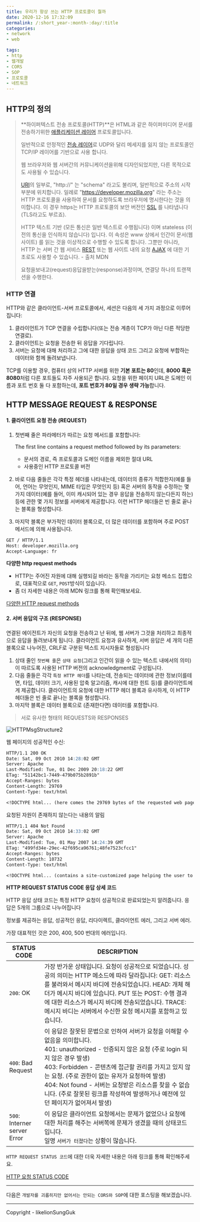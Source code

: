 ```yaml
---
title: 우리가 항상 쓰는 HTTP 프로토콜이 뭘까
date: 2020-12-16 17:32:09
permalink: /:short_year-:month-:day/:title
categories:
- network
- web

tags:
- http
- 웹개발
- CORS
- SOP
- 프로토콜
- 네트워크
---
```


## HTTP의 정의

> **하이퍼텍스트 전송 프로토콜(HTTP)**은 HTML과 같은 하이퍼미디어 문서를 전송하기위한 [애플리케이션 레이어](https://en.wikipedia.org/wiki/Application_Layer) 프로토콜입니다.
>
> 일반적으로 안정적인 [전송 레이어](https://en.wikipedia.org/wiki/Transport_Layer)로 UDP와 달리 메세지를 잃지 않는 프로토콜인 TCP/IP 레이어를 기반으로 사용 합니다.
>
> 웹 브라우저와 웹 서버간의 커뮤니케이션을위해 디자인되었지만, 다른 목적으로도 사용될 수 있습니다.
>
> [URI](https://developer.mozilla.org/ko/docs/Glossary/URI)의 일부로, "http://" 는 "schema" 라고도 불리며, 일반적으로 주소의 시작 부분에 위치합니다. 일례로 "https://developer.mozilla.org" 라는 주소는 HTTP 프로토콜을 사용하여 문서를 요청하도록 브라우저에 명시한다는 것을 의미합니다. 이 경우 https는 HTTP 프로토콜의 보안 버전인 [SSL](https://developer.mozilla.org/ko/docs/Glossary/SSL) 를 나타냅니다 (TLS라고도 부르죠).
>
> HTTP 텍스트 기반 (모든 통신은 일반 텍스트로 수행됩니다) 이며 stateless (이전의 통신을 인식하지 않습니다) 입니다. 이 속성은 www 상에서 인간이 문서(웹 사이트) 를 읽는 것을 이상적으로 수행할 수 있도록 합니다. 그뿐만 아니라, HTTP 는 서버 간 웹 서비스 [REST](https://developer.mozilla.org/ko/docs/Glossary/REST) 또는 웹 사이트 내의 요청 [AJAX](https://developer.mozilla.org/ko/docs/Glossary/AJAX) 에 대한 기초로도 사용할 수 있습니다. - 출처 MDN
>
> 요청을보내고(request)응답을받는(response)과정이며, 연결당 하나의 트랜잭션을 수행한다.

### HTTP 연결

HTTP와 같은 클라이언트-서버 프로토콜에서, 세션은 다음의 세 가지 과정으로 이루어집니다:

1. 클라이언트가 TCP 연결을 수립합니다(또는 전송 계층이 TCP가 아닌 다른 적당한 연결로).
2. 클라이언트는 요청을 전송한 뒤 응답을 기다립니다.
3. 서버는 요청에 대해 처리하고 그에 대한 응답을 상태 코드 그리고 요청에 부합하는 데이터와 함께 돌려보냅니다.

TCP를 이용할 경우, 컴퓨터 상의 HTTP 서버를 위한 **기본 포트는 80**인데, **8000 혹은 8080**처럼 다른 포트들도 자주 사용되곤 합니다. 요청을 위한 페이지 URL은 도메인 이름과 포트 번호 둘 다 포함하는데, **포트 번호가 80일 경우 생략 가능**합니다.

## HTTP MESSAGE REQUEST & RESPONSE

#### 1. 클라이언트 요청 전송 (REQUEST)

1. 첫번째 줄은 파라메터가 따르는 요청 메서드를 포함합니다:

   The first line contains a request method followed by its parameters:

   - 문서의 경로, 즉 프로토콜과 도메인 이름을 제외한 절대 URL
   - 사용중인 HTTP 프로토콜 버전

2. 바로 다음 줄들은 각각 특정 헤더를 나타내는데, 데이터의 종류가 적합한지(예를 들어, 언어는 무엇인지, MIME 타입은 무엇인지 등) 혹은 서버의 동작을 수정하는 몇 가지 데이터(예를 들어, 이미 캐시되어 있는 경우 응답을 전송하지 않는다든지 하는) 등에 관한 몇 가지 정보를 서버에게 제공합니다. 이런 HTTP 헤더들은 빈 줄로 끝나는 블록을 형성합니다.

3. 마지막 블록은 부가적인 데이터 블록으로, 더 많은 데이터를 포함하며 주로 POST 메서드에 의해 사용됩니다.

```markdown
GET / HTTP/1.1
Host: developer.mozilla.org
Accept-Language: fr
```

**다양한 http request methods**

- HTTP는 주어진 자원에 대해 실행되길 바라는 동작을 가리키는 요청 메소드 집합으로, 대표적으로 `GET`, `POST`방식이 있습니다. 
- 좀 더 자세한 내용은 아래 MDN 링크를 통해 확인해보세요.

[다양한 HTTP request methods](https://developer.mozilla.org/ko/docs/Web/HTTP/Methods)



#### 2. 서버 응답의 구조 (RESPONSE)

연결된 에이전트가 자신의 요청을 전송하고 난 뒤에, 웹 서버가 그것을 처리하고 최종적으로 응답을 돌려보내게 됩니다. 클라이언트 요청과 유사하게, 서버 응답은 세 개의 다른 블록으로 나누어진, CRLF로 구분된 텍스트 지시자들로 형성됩니다

1. 상태 줄인 `첫번째 줄`은 `상태 요청`(그리고 인간이 읽을 수 있는 텍스트 내에서의 의미)이 따르도록 사용된 HTTP 버전의 acknowledgment로 구성됩니다.
2. 다음 줄들은 각각 `특정 HTTP 헤더`를 나타는데, 전송되는 데이터에 관한 정보(이를테면, 타입, 데이터 크기, 사용된 압축 알고리즘, 캐시에 대한 힌트 등)를 클라이언트에게 제공합니다. 클라이언트의 요청에 대한 HTTP 헤더 블록과 유사하게, 이 HTTP 헤더들은 빈 줄로 끝나는 블록을 형성합니다.
3. 마지막 블록은 데이터 블록으로 (존재한다면) 데이터를 포함합니다.



> 서로 유사한 형태의 REQUESTS와 RESPONSES

![HTTPMsgStructure2](https://media.prod.mdn.mozit.cloud/attachments/2016/08/31/13827/2737306def7d994b1785d5879f0f5704/HTTPMsgStructure2.png)

웹 페이지의 성공적인 수신:

```markdown
HTTP/1.1 200 OK
Date: Sat, 09 Oct 2010 14:28:02 GMT
Server: Apache
Last-Modified: Tue, 01 Dec 2009 20:18:22 GMT
ETag: "51142bc1-7449-479b075b2891b"
Accept-Ranges: bytes
Content-Length: 29769
Content-Type: text/html

<!DOCTYPE html... (here comes the 29769 bytes of the requested web page)

```

요청된 자원이 존재하지 않는다는 내용의 알림

```markdown
HTTP/1.1 404 Not Found
Date: Sat, 09 Oct 2010 14:33:02 GMT
Server: Apache
Last-Modified: Tue, 01 May 2007 14:24:39 GMT
ETag: "499fd34e-29ec-42f695ca96761;48fe7523cfcc1"
Accept-Ranges: bytes
Content-Length: 10732
Content-Type: text/html

<!DOCTYPE html... (contains a site-customized page helping the user to find the missing resource)
```

**HTTP REQUEST STATUS CODE 응답 상세 코드**

HTTP 응답 상태 코드는 특정 HTTP 요청이 성공적으로 완료되었는지 알려줍니다. 응답은 5개의 그룹으로 나누어집니다

정보를 제공하는 응답, 성공적인 응답, 리다이렉트, 클라이언트 에러, 그리고 서버 에러.

가장 대표적인 것은 200, 400, 500 번대의 에러입니다.

| STATUS CODE                  | DESCRIPTION                                                  |
| ---------------------------- | ------------------------------------------------------------ |
| `200`: OK                    | 가장 반가운 상태입니다. 요청이 성공적으로 되었습니다. 성공의 의미는 HTTP 메소드에 따라 달라집니다: GET: 리소스를 불러와서 메시지 바디에 전송되었습니다. HEAD: 개체 해더가 메시지 바디에 있습니다. PUT 또는 POST: 수행 결과에 대한 리소스가 메시지 바디에 전송되었습니다. TRACE: 메시지 바디는 서버에서 수신한 요청 메시지를 포함하고 있습니다. |
| `400`: Bad Request           | 이 응답은 잘못된 문법으로 인하여 서버가 요청을 이해할 수 없음을 의미합니다.<br />401: unauthorized - 인증되지 않은 요청 (주로 login 되지 않은 경우 발생)<br />403: Forbidden - 콘텐츠에 접근할 권리를 가지고 있지 않는 요청. (주로 권한이 없는 유저가 요청하여 발생)<br />404: Not found - 서버는 요청받은 리소스를 찾을 수 없습니다. (주로 잘못된 링크를 작성하여 발생하거나 예전에 있던 페이지가 없어져서 발생) |
| `500`: Interner server Error | 이 응답은 클라이언트 요청에서는 문제가 없었으나 요청에 대한 처리를 해주는 서버쪽에 문제가 생겼을 때의 상태코드입니다.<br />일명 `서버가 터졌다`는 상황이 많습니다. |

`HTTP REQUEST STATUS 코드`에 대한 더욱 자세한 내용은 아래 링크를 통해 확인해주세요.

[HTTP 요청 STATUS CODE](https://developer.mozilla.org/ko/docs/Web/HTTP/Status)

---

다음은 `개발자를 괴롭히지만 없어서는 안되는 CORS와 SOP`에 대한 포스팅을 해보겠습니다.

---

Copyright - likelionSungGuk

